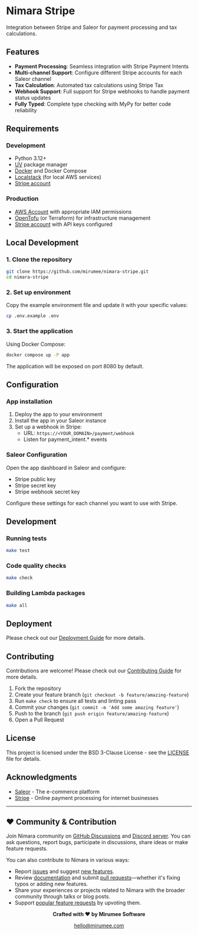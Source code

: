# Nimara Stripe

Integration between Stripe and Saleor for payment processing and tax calculations.

## Features

- **Payment Processing**: Seamless integration with Stripe Payment Intents
- **Multi-channel Support**: Configure different Stripe accounts for each Saleor channel
- **Tax Calculation**: Automated tax calculations using Stripe Tax
- **Webhook Support**: Full support for Stripe webhooks to handle payment status updates
- **Fully Typed**: Complete type checking with MyPy for better code reliability

## Requirements

### Development
- Python 3.12+
- [UV](https://docs.astral.sh/uv/getting-started/installation/) package manager
- [Docker](https://www.docker.com/) and Docker Compose
- [Localstack](https://docs.localstack.cloud/overview/) (for local AWS services)
- [Stripe account](https://dashboard.stripe.com/)

### Production
- [AWS Account](https://aws.amazon.com/) with appropriate IAM permissions
- [OpenTofu](https://opentofu.org/docs/intro/install/) (or Terraform) for infrastructure management
- [Stripe account](https://dashboard.stripe.com/) with API keys configured

## Local Development

### 1. Clone the repository

```bash
git clone https://github.com/mirumee/nimara-stripe.git
cd nimara-stripe
```

### 2. Set up environment

Copy the example environment file and update it with your specific values:

```bash
cp .env.example .env
```

### 3. Start the application

Using Docker Compose:

```bash
docker compose up -P app
```

The application will be exposed on port 8080 by default.

## Configuration

### App installation

1. Deploy the app to your environment
2. Install the app in your Saleor instance
3. Set up a webhook in Stripe:
   - URL: `https://<YOUR_DOMAIN>/payment/webhook`
   - Listen for payment_intent.* events

### Saleor Configuration

Open the app dashboard in Saleor and configure:
- Stripe public key
- Stripe secret key
- Stripe webhook secret key

Configure these settings for each channel you want to use with Stripe.

## Development

### Running tests

```bash
make test
```

### Code quality checks

```bash
make check
```

### Building Lambda packages

```bash
make all
```

## Deployment

Please check out our [Deployment Guide](docs/DEPLOYMENT.md) for more details.

## Contributing

Contributions are welcome! Please check out our [Contributing Guide](CONTRIBUTING.md) for more details.

1. Fork the repository
2. Create your feature branch (`git checkout -b feature/amazing-feature`)
3. Run `make check` to ensure all tests and linting pass
4. Commit your changes (`git commit -m 'Add some amazing feature'`)
5. Push to the branch (`git push origin feature/amazing-feature`)
6. Open a Pull Request

## License

This project is licensed under the BSD 3-Clause License - see the [LICENSE](LICENSE) file for details.

## Acknowledgments

- [Saleor](https://saleor.io/) - The e-commerce platform
- [Stripe](https://stripe.com/) - Online payment processing for internet businesses

---

## ❤️ Community & Contribution

Join Nimara community on [GitHub Discussions](https://github.com/mirumee/nimara-stripe/discussions) and [Discord server](https://discord.gg/w4V3PZxGDj). You can ask questions, report bugs, participate in discussions, share ideas or make feature requests.

You can also contribute to Nimara in various ways:

- Report [issues](https://github.com/mirumee/nimara-stripe/issues/new?assignees=srinivaspendem%2Cpushya22&labels=%F0%9F%90%9Bbug&projects=&template=--bug-report.yaml&title=%5Bbug%5D%3A+) and suggest [new features](https://github.com/mirumee/nimara-stripe/issues/new?assignees=srinivaspendem%2Cpushya22&labels=%E2%9C%A8feature&projects=&template=--feature-request.yaml&title=%5Bfeature%5D%3A+).
- Review [documentation](https://nimara-docs.vercel.app/) and submit [pull requests](https://github.com/mirumee/nimara-stripe/pulls)—whether it's fixing typos or adding new features.
- Share your experiences or projects related to Nimara with the broader community through talks or blog posts.
- Support [popular feature requests](https://github.com/mirumee/nimara-stripe/issues?q=sort%3Aupdated-desc+is%3Aissue+is%3Aopen) by upvoting them.

<div align="center"> <strong>Crafted with ❤️ by Mirumee Software</strong>

[hello@mirumee.com](mailto:hello@mirumee.com)

</div>
